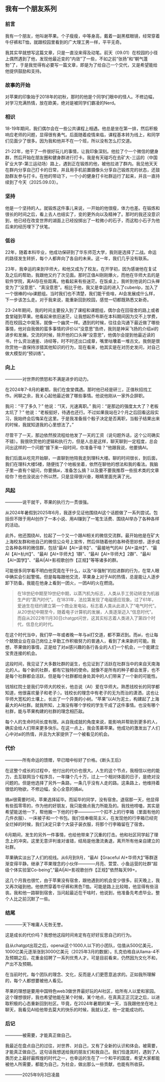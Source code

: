 ## 我有一个朋友系列

### 前言

我有一个朋友，他叫谢苹果。个子瘦瘦，中等身高，戴着一副黑框眼镜，经常穿着牛仔裤和T恤，就跟校园里看到的广大理工男一样，平平无奇。

我其实早就想写这篇文章，只是一直没来得及动笔。前天（09.01）在校园的小径上偶然遇到了他，发现他最近变的“内敛”了一些，不如之前“张扬”和“朝气蓬勃”了，于是我觉得有必要写一篇文章，即是为了给自己一个交代，又是希望能给他提供鼓励和支持。

### 故事的开始

对苹果的印象始于2018年的初秋，那时的他是个同学们眼中的怪人。不修边幅，对学习充满热情，放在欧美，绝对是被同学们霸凌的Nerd。

### 相识

18-19年期间，我们偶尔会在一些公共课程上相遇。他总是坐在第一排，然后积极响应老师的问题，显得很有勇气。后面随着疫情来临，课程基本转为线上，和同学们见面少了很多。因为我和他并不在一个班，所以没有怎么打交道。

21-22年，他干了一件很好玩儿的事情，让我印象深刻。他拉了个一个微信的健身群，然后开始在朋友圈和健身群进行打卡。我是有天碰巧在去矿大-三运的（中国矿业大学-第三运动场）路上，遇到正在锻炼的他，被他拉进了群内。我见他天天在群内分享自己打卡的日常，并且用手机前置摄像头分享自己锻炼完的状态，还鼓励群友参与打卡。在他的带动下，一个小的健身打卡社群运行了起来，并且一直持续到了今天（2025.09.03）。

### 坚持

他是一个坚持的人。就锻炼这件事儿来说，一开始的他很瘦，体力也差。在锻炼和很长的时间之后，看上去人也结实了，变的更外向以及精神了。那时的我还没意识到，他已经在改变世界的湖面上已经投掷出了一粒微小的石子，而这粒小石子为他后来的经历埋下了伏笔。

### 低谷

22年，随着本科毕业，他成功保研到了华东师范大学，我则是选择了二战。命运的路径发生转折，每个人都奔向了各自的未来。这一年，我们几乎没有联系。

23年，我幸运的来到华师大，和他又成为了校友。在开学初，因为感谢他在复试及之后的帮助，我跟他又约了次见面。那时正值AI刚刚爆火，而他在华师大去的是软件学院，离AI存在些距离。他看起来有些迷茫。在饭桌上，我听到他说的口头禅变为了“没意思”、“真没意思”。相比于他，我又是幸运的进入了cubenlp，加入了一个很棒的nlp课题组。当时我们也不清楚，我们能干些啥，AI会发展成什么样，下一步该怎么走。对于我来说，能重新回到校园，感觉一切都既熟悉又新奇。

23-24年期间，我的时间主要投入到了课程和课题组，偶尔会在回宿舍的路上或者食堂碰到苹果。他看起来依旧迷茫，让我想起乔布斯在本科期间因为交不上学费，而在校园之中晃荡，就像一个幽灵一样。遇到的时候，往往会沟通下最近做了哪些事情，他对自我做的蛮多事情的评价以“没意思”告终，我则是神采飞扬的介绍ai的进步和发展。交流的时候，除开他的口头禅“没意思”，他偶尔会提到他最近读的书，什么资治通鉴、诗经等，时不时还出口成章，嘴里咕囔着一堆古文。我倒是很欣赏他一直保持涉猎其他知识的行为，现在看来，他其实是在对历史发问，对自己做大模型的“预训练”。

### 向上
————对世界的愤怒和不满是进步的动力。

在2024年7-8月的暑期，我们在食堂偶遇。那时他已经是研三，正值秋招找工作。闲聊之余，我关心起他最近做了哪些事情。他说他刚从一家外企辞职。

我问：“干了多久？”
他说：“1天，光速离职。”
我问：“是那边的强度太大了？老板太坑了？”
他说：“老板挺好，待遇也还行。不过如果我站在2个月之后回看这段实习，我始终会后悔呆在这里。于是我准备摇个骰子决定是否离职，当骰子结果出来的时候，我就知道我的心里想法了。”

尽管干了一天，那边依然按流程给他发了一天的工资（说句题外话，这个公司确实不错）。我很欣赏他的逻辑和执行力，但是人总是这样，聊天聊到一定程度，总会问出这样的一个问题“接下来一段时间，你准备干啥？”他跟我说，他要搞AI。

我们后面从吃完开始聊，一直聊到他陪我走到理科大楼。聊的时间很长，到后面，我们在理科大楼5楼，随便找了个地板坐着，依然在聊他的想法和我的看法。我脑子里一直有个疑问，你要搞ai，准备怎么搞？以及要不要我推荐一些技术类的文章给你？他也没说出个所以然，只是显得很兴奋，眼睛里面充满了光。

### 风起
————说干就干，苹果的执行力一贯很强。

从2024年暑假到2025年6月，我逐步见证他围绕AI这个话题做了一系列尝试。包括但不限于用AI创作了一本小说、用AI赚到了一笔生活费、围绕AI举办了各种各样的活动。

此外，他还围绕AI，拉起了一个又一个跟AI相关的微信交流群。最开始他是在矿大上海校友群和他自己的微信公众号上宣传，然后伴随着他的各种奇思妙想，逐步成立各种各样的微信群，包括“最AI【AI+读书】”、“最接地气的AI【AI+温州】”、“最AI【AI+杭州】”、“最AI【AI+华师大】1群”、“最AI【AI+华师大】2群”、“最AI【AI+国学】”、“最AI|AI+影视歌创作【正规】”等等诸多的群。

可能很多同学看不明白他究竟在干什么，以及“半强制”的拉进群的行为，在常人眼中确实会引起警惕。但是每每跟他交流，苹果身上对于AI的热情，总是能让人逐步卸下防备。我能在他身上看到一团火，一团AI的火在燃烧。

>在18世纪中期至19世纪中期，以蒸汽机为标志，人类从手工劳动转变为机器生产的“蒸汽时代”。
>在1831年，法拉第发现了电磁感应现象。过了61年，爱迪生在纽约建立第一个商业发电站，标志着人类从此进入了“电气时代”。
>从20世纪中期至今，随着电子计算机的发展，人类逐渐迈入“信息时代”。
>而自从2022年11月30日chatgpt问世，这其实标志着人类进入了第四个时代，信息化的时代。


在这个时代当中，我们早一年或者晚一年与ai打交道，都不算迟到。而ai，也让每个兢兢业业在自己岗位上辛勤工作积极努力的普通人，看到了未来新的可能。我想，苹果做的事情，正是给了对ai感兴趣的各行各业的人们一个机会，一个能建立宝贵连接的机会。

这段时间，我见证了大多数社群的诞生，也见证到了活跃在社群当中的来自天南海北的人。每个新的社群，都有它独特的使命。就像不是所有的种子都会发芽，也不是每个社群都会活跃，但是每个社群都给身处其中的人们带来了一个新的可能性。

钱旭红院士是我们华师大的校长，他总说（AI）爱在华师大。熟悉钱校长的同学都知道，他很喜欢量子和老子:）。钱校长的理念中有老子的无为而治的潇洒，这也让华师大宽松的土壤上，长出了一个异类的小树。“苹果”以AI为泥土，构建起了上海最大的AI社群。就我所知，上海没有哪个学校的学生干成了这件事情。也没有哪个社群，能与苹果构建的社群的理念相匹敌。

每个人的生命时间长度有限。从自我成就的角度来说，能影响并帮助到更多的人，确实会给人们带来更多快乐。在这一点上，我会羡慕苹果。他成功的激发出了人们心中对ai的热情，并且为大家提供了一个被看见的机会。

### 代价
————所有命运的馈赠，早已暗中标好了价格。《断头王后》

在这整个成长的过程中，他付出的代价也很大。人生的这个节点，我相信以他的能力，去互联网当个程序员，一年赚个几十万，过上一个相对体面的日子，是绝对没问题的。但是他选择了另外一条路，一条几乎没有人走的路。这条路上，他维持着很低的物欲，不修边幅，全心全意的搞ai。

搞ai很需要时间，苹果选择延毕。而延毕的同学，没有宿舍。退宿那一天，他显得有些孤零零的，作为他的好朋友，我只能做点我力所能及的。我找他唠嗑，其实是希望能送他一下，帮他搬一下他的行李————一个扣不上的行李箱（里面有他的几件衣服）、一床被子和一个书包。我们信奉极简主义，在发现他的行李箱已经完全烂掉的时候，我们决定只拿个大袋子装衣服，将那个行李箱留在了宿舍。

6月期间，发生的另外一件事情，也给他带来了沉重的打击。他和社区同学起了理念上的冲突。这里无意评判谁对谁错，结局是他激流勇退，离开所有他亲自建立的社群。

苹果确实淡出了人们的视线。从6月到9月，“最AI【Graceful AI+华师大】”等群逐渐变得平静。继承了苹果理念的小伙伴————月亮、萱萱、小鱼运营的社群“超级个体实验室Co-being”,“最AI|AI+影视歌创作【正规】”依然每天99+。

这几个月我也很忙，由于苹果没有宿舍，跟他遇到的机会变少很多。前天晚上，我又再次碰到他。他依然穿着牛仔裤和黑色T恤。可能是路上比较暗，他显得有些沮丧。我和他一路聊到宿舍，当问起最近在干啥时，他说到，他准备先考虑毕业。整个人比之前沉默了一些。

### 结尾
————天下唯庸人无咎无誉。

这是成长的代价吗？我想他这段时间肯定有在好好反思自己的行为。

自从chatgpt出现之后，openai这个1000人以下的小团队，估值从500亿美元，1000亿美元逐渐涨到3000亿美元（2025年3月的数据）。扎克伯格自从llama-4不及预期之后，花重金招聘了一系列优秀人才。可是目前看来，仍然因为文化不和，产出不及预期。

在当前时代，每个团队的理念、文化，反而是人们更愿意追求的。正如我所理解的，每个人都想要被他人看见。

苹果的理想是要用中国特色web3做世界最好玩的AI社区，给所有人以爱和家园。这个理想很好，我也希望他能在某个时候，某个地点，在真真正正沉淀之后，以进取积极的心态重新回到社区。毕竟，在2024年暑期的某一天，当我跟他坐在地上聊天，我看见AI给他带去莫大的快乐的时候，我就认定，他一定能成功的。


### 后记
————被需要，才能真正做自己。

我最近在盘点自己的过往，对世界、对自己，又有了全新的认识和体会。被需要，才能真正做自己。这句话我想送给我的朋友们和我自己。我们恰逢其时，遇到了人类历史上最好最辉煌的时代之一，也幸运的生在了一个和平的国度，希望大家都能被他人所需要，都能为自己，为社会，做出那么一些贡献，也能有所收获。

————2025年9月3日凌晨